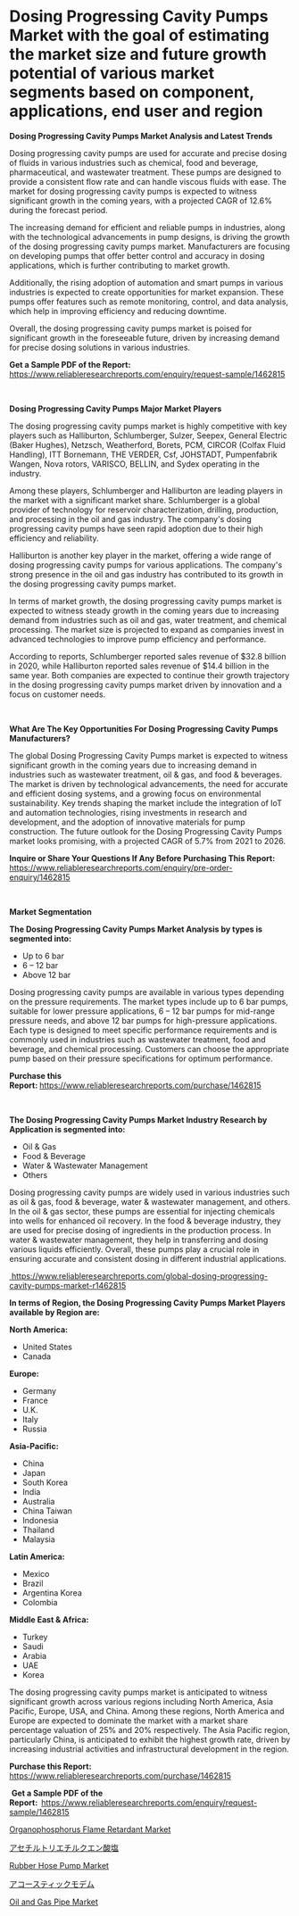 <p><h1>Dosing Progressing Cavity Pumps Market with the goal of estimating the market size and future growth potential of various market segments based on component, applications, end user and region</h1></p><p><strong>Dosing Progressing Cavity Pumps Market Analysis and Latest Trends</strong></p>
<p><p>Dosing progressing cavity pumps are used for accurate and precise dosing of fluids in various industries such as chemical, food and beverage, pharmaceutical, and wastewater treatment. These pumps are designed to provide a consistent flow rate and can handle viscous fluids with ease. The market for dosing progressing cavity pumps is expected to witness significant growth in the coming years, with a projected CAGR of 12.6% during the forecast period.</p><p>The increasing demand for efficient and reliable pumps in industries, along with the technological advancements in pump designs, is driving the growth of the dosing progressing cavity pumps market. Manufacturers are focusing on developing pumps that offer better control and accuracy in dosing applications, which is further contributing to market growth.</p><p>Additionally, the rising adoption of automation and smart pumps in various industries is expected to create opportunities for market expansion. These pumps offer features such as remote monitoring, control, and data analysis, which help in improving efficiency and reducing downtime.</p><p>Overall, the dosing progressing cavity pumps market is poised for significant growth in the foreseeable future, driven by increasing demand for precise dosing solutions in various industries.</p></p>
<p><strong>Get a Sample PDF of the Report:&nbsp;</strong> <a href="https://www.reliableresearchreports.com/enquiry/request-sample/1462815">https://www.reliableresearchreports.com/enquiry/request-sample/1462815</a></p>
<p>&nbsp;</p>
<p><strong>Dosing Progressing Cavity Pumps Major Market Players</strong></p>
<p><p>The dosing progressing cavity pumps market is highly competitive with key players such as Halliburton, Schlumberger, Sulzer, Seepex, General Electric (Baker Hughes), Netzsch, Weatherford, Borets, PCM, CIRCOR (Colfax Fluid Handling), ITT Bornemann, THE VERDER, Csf, JOHSTADT, Pumpenfabrik Wangen, Nova rotors, VARISCO, BELLIN, and Sydex operating in the industry.</p><p>Among these players, Schlumberger and Halliburton are leading players in the market with a significant market share. Schlumberger is a global provider of technology for reservoir characterization, drilling, production, and processing in the oil and gas industry. The company's dosing progressing cavity pumps have seen rapid adoption due to their high efficiency and reliability.</p><p>Halliburton is another key player in the market, offering a wide range of dosing progressing cavity pumps for various applications. The company's strong presence in the oil and gas industry has contributed to its growth in the dosing progressing cavity pumps market.</p><p>In terms of market growth, the dosing progressing cavity pumps market is expected to witness steady growth in the coming years due to increasing demand from industries such as oil and gas, water treatment, and chemical processing. The market size is projected to expand as companies invest in advanced technologies to improve pump efficiency and performance.</p><p>According to reports, Schlumberger reported sales revenue of $32.8 billion in 2020, while Halliburton reported sales revenue of $14.4 billion in the same year. Both companies are expected to continue their growth trajectory in the dosing progressing cavity pumps market driven by innovation and a focus on customer needs.</p></p>
<p>&nbsp;</p>
<p><strong>What Are The Key Opportunities For Dosing Progressing Cavity Pumps Manufacturers?</strong></p>
<p><p>The global Dosing Progressing Cavity Pumps market is expected to witness significant growth in the coming years due to increasing demand in industries such as wastewater treatment, oil & gas, and food & beverages. The market is driven by technological advancements, the need for accurate and efficient dosing systems, and a growing focus on environmental sustainability. Key trends shaping the market include the integration of IoT and automation technologies, rising investments in research and development, and the adoption of innovative materials for pump construction. The future outlook for the Dosing Progressing Cavity Pumps market looks promising, with a projected CAGR of 5.7% from 2021 to 2026.</p></p>
<p><strong>Inquire or Share Your Questions If Any Before Purchasing This Report:</strong> <a href="https://www.reliableresearchreports.com/enquiry/pre-order-enquiry/1462815">https://www.reliableresearchreports.com/enquiry/pre-order-enquiry/1462815</a></p>
<p>&nbsp;</p>
<p><strong>Market Segmentation</strong></p>
<p><strong>The Dosing Progressing Cavity Pumps Market Analysis by types is segmented into:</strong></p>
<p><ul><li>Up to 6 bar</li><li>6 – 12 bar</li><li>Above 12 bar</li></ul></p>
<p><p>Dosing progressing cavity pumps are available in various types depending on the pressure requirements. The market types include up to 6 bar pumps, suitable for lower pressure applications, 6 – 12 bar pumps for mid-range pressure needs, and above 12 bar pumps for high-pressure applications. Each type is designed to meet specific performance requirements and is commonly used in industries such as wastewater treatment, food and beverage, and chemical processing. Customers can choose the appropriate pump based on their pressure specifications for optimum performance.</p></p>
<p><strong>Purchase this Report:&nbsp;</strong><a href="https://www.reliableresearchreports.com/purchase/1462815">https://www.reliableresearchreports.com/purchase/1462815</a></p>
<p>&nbsp;</p>
<p><strong>The Dosing Progressing Cavity Pumps Market Industry Research by Application is segmented into:</strong></p>
<p><ul><li>Oil & Gas</li><li>Food & Beverage</li><li>Water & Wastewater Management</li><li>Others</li></ul></p>
<p><p>Dosing progressing cavity pumps are widely used in various industries such as oil & gas, food & beverage, water & wastewater management, and others. In the oil & gas sector, these pumps are essential for injecting chemicals into wells for enhanced oil recovery. In the food & beverage industry, they are used for precise dosing of ingredients in the production process. In water & wastewater management, they help in transferring and dosing various liquids efficiently. Overall, these pumps play a crucial role in ensuring accurate and consistent dosing in different industrial applications.</p></p>
<p><a href="https://www.reliableresearchreports.com/global-dosing-progressing-cavity-pumps-market-r1462815">&nbsp;https://www.reliableresearchreports.com/global-dosing-progressing-cavity-pumps-market-r1462815</a></p>
<p><strong>In terms of Region, the Dosing Progressing Cavity Pumps Market Players available by Region are:</strong></p>
<p>
    <p> <strong> North America: </strong>
        <ul>
            <li>United States</li>
            <li>Canada</li>
        </ul>
        </p> 
    <p> <strong> Europe: </strong>
        <ul>
            <li>Germany</li>
            <li>France</li>
            <li>U.K.</li>
            <li>Italy</li>
            <li>Russia</li>
        </ul>
        </p> 
    <p> <strong> Asia-Pacific: </strong>
        <ul>
            <li>China</li>
            <li>Japan</li>
            <li>South Korea</li>
            <li>India</li>
            <li>Australia</li>
            <li>China Taiwan</li>
            <li>Indonesia</li>
            <li>Thailand</li>
            <li>Malaysia</li>
        </ul>
        </p> 
    <p> <strong> Latin America: </strong>
        <ul>
            <li>Mexico</li>
            <li>Brazil</li>
            <li>Argentina Korea</li>
            <li>Colombia</li>
        </ul>
        </p> 
    <p> <strong> Middle East & Africa: </strong>
        <ul>
            <li>Turkey</li>
            <li>Saudi</li>
            <li>Arabia</li>
            <li>UAE</li>
            <li>Korea</li>
        </ul>
    </p>
    </p>
<p><p>The dosing progressing cavity pumps market is anticipated to witness significant growth across various regions including North America, Asia Pacific, Europe, USA, and China. Among these regions, North America and Europe are expected to dominate the market with a market share percentage valuation of 25% and 20% respectively. The Asia Pacific region, particularly China, is anticipated to exhibit the highest growth rate, driven by increasing industrial activities and infrastructural development in the region.</p></p>
<p><strong>Purchase this Report: </strong><a href="https://www.reliableresearchreports.com/purchase/1462815">https://www.reliableresearchreports.com/purchase/1462815</a></p>
<p>&nbsp;<strong>Get a Sample PDF of the Report:&nbsp;&nbsp;</strong><a href="https://www.reliableresearchreports.com/enquiry/request-sample/1462815">https://www.reliableresearchreports.com/enquiry/request-sample/1462815</a></p>
<p><strong></strong></p>
<p><p><a href="https://issuu.com/reportprime-2/docs/organophosphorus-flame-retardant-market-size-2030.">Organophosphorus Flame Retardant Market</a></p><p><a href="https://github.com/JacksonWiza1924/Market-Research-Report-List-1/blob/main/185187641205.md">アセチルトリエチルクエン酸塩</a></p><p><a href="https://github.com/jaidynmorantestelletmjzya/Market-Research-Report-List-2/blob/main/rubber-hose-pump-market.md">Rubber Hose Pump Market</a></p><p><a href="https://github.com/dawson566/Market-Research-Report-List-1/blob/main/426780941206.md">アコースティックモデム</a></p><p><a href="https://issuu.com/reportprime-2/docs/oil-and-gas-pipe-market-size-2030.pptx">Oil and Gas Pipe Market</a></p></p>